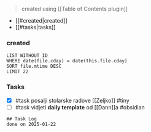 > created using [[Table of Contents plugin]]
- [[#created|created]]
- [[#tasks|tasks]]

### created
```dataview
LIST WITHOUT ID
WHERE date(file.cday) = date(this.file.cday)
SORT file.mtime DESC
LIMIT 22
```
### Tasks 
- [x] #task posalji stolarske radove [[Zeljko]] #tiny
- [ ] #task vidjeti **daily template** od [[Dann]]a #obsidian 

```tasks
## Task Log
done on 2025-01-22
```

